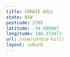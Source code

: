 ```yaml
---
title: CORBIE HILL
state: NSW
postcode: 2705
latitude: -34.489867
longitude: 146.373471
url: /nsw/corbie-hill/
layout: suburb
---
```

